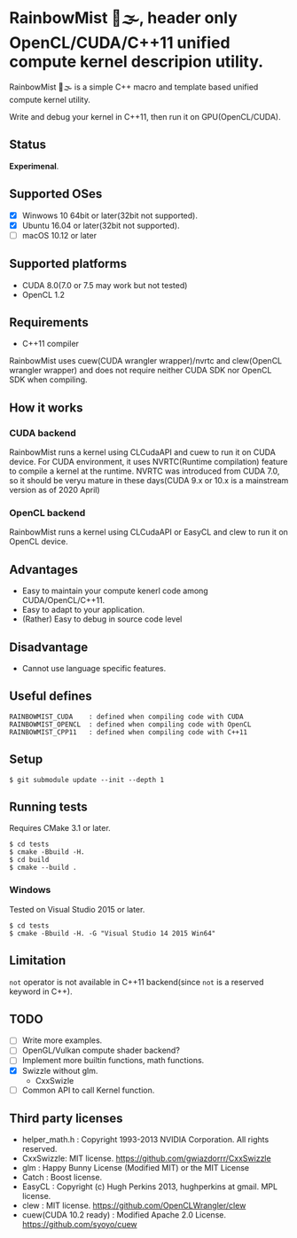 # RainbowMist 🌈🌫️, header only OpenCL/CUDA/C++11 unified compute kernel descripion utility.

RainbowMist 🌈🌫️ is a simple C++ macro and template based unified compute kernel utility.

Write and debug your kernel in C++11, then run it on GPU(OpenCL/CUDA).

## Status

**Experimenal**.

## Supported OSes

* [x] Winwows 10 64bit or later(32bit not supported). 
* [x] Ubuntu 16.04 or later(32bit not supported). 
* [ ] macOS 10.12 or later 

## Supported platforms

* CUDA 8.0(7.0 or 7.5 may work but not tested)
* OpenCL 1.2

## Requirements

* C++11 compiler

RainbowMist uses cuew(CUDA wrangler wrapper)/nvrtc and clew(OpenCL wrangler wrapper) and does not require neither CUDA SDK nor OpenCL SDK when compiling.

## How it works

### CUDA backend

RainbowMist runs a kernel using CLCudaAPI and cuew to run it on CUDA device.
For CUDA environment, it uses NVRTC(Runtime compilation) feature to compile a kernel at the runtime. NVRTC was introduced from CUDA 7.0, so it should be veryu mature in these days(CUDA 9.x or 10.x is a mainstream version as of 2020 April)

### OpenCL backend

RainbowMist runs a kernel using CLCudaAPI or EasyCL and clew to run it on OpenCL device.

## Advantages

* Easy to maintain your compute kenerl code among CUDA/OpenCL/C++11.
* Easy to adapt to your application.
* (Rather) Easy to debug in source code level

## Disadvantage

* Cannot use language specific features.

## Useful defines

```
RAINBOWMIST_CUDA    : defined when compiling code with CUDA
RAINBOWMIST_OPENCL  : defined when compiling code with OpenCL
RAINBOWMIST_CPP11   : defined when compiling code with C++11
```


## Setup

```
$ git submodule update --init --depth 1
```

## Running tests

Requires CMake 3.1 or later.


```
$ cd tests
$ cmake -Bbuild -H.
$ cd build
$ cmake --build .
```

### Windows

Tested on Visual Studio 2015 or later.

```
$ cd tests
$ cmake -Bbuild -H. -G "Visual Studio 14 2015 Win64"
```

## Limitation

`not` operator is not available in C++11 backend(since `not` is a reserved keyword in C++).

## TODO

* [ ] Write more examples.
* [ ] OpenGL/Vulkan compute shader backend?
* [ ] Implement more builtin functions, math functions.
* [x] Swizzle without glm.
  * CxxSwizle
* [ ] Common API to call Kernel function.

## Third party licenses

* helper_math.h : Copyright 1993-2013 NVIDIA Corporation.  All rights reserved.
* CxxSwizzle: MIT license. https://github.com/gwiazdorrr/CxxSwizzle
* glm : Happy Bunny License (Modified MIT) or the MIT License
* Catch : Boost license.
* EasyCL : Copyright (c) Hugh Perkins 2013, hughperkins at gmail. MPL license.
* clew : MIT license. https://github.com/OpenCLWrangler/clew
* cuew(CUDA 10.2 ready) : Modified Apache 2.0 License. https://github.com/syoyo/cuew

